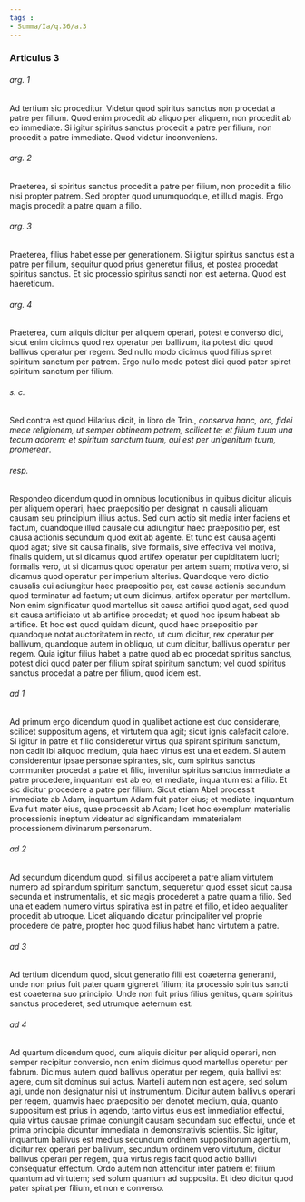 ```yaml
---
tags : 
- Summa/Ia/q.36/a.3
---
```


### Articulus 3

###### arg. 1
Ad tertium sic proceditur. Videtur quod spiritus sanctus non procedat a patre per filium. Quod enim procedit ab aliquo per aliquem, non procedit ab eo immediate. Si igitur spiritus sanctus procedit a patre per filium, non procedit a patre immediate. Quod videtur inconveniens.

###### arg. 2
Praeterea, si spiritus sanctus procedit a patre per filium, non procedit a filio nisi propter patrem. Sed propter quod unumquodque, et illud magis. Ergo magis procedit a patre quam a filio.

###### arg. 3
Praeterea, filius habet esse per generationem. Si igitur spiritus sanctus est a patre per filium, sequitur quod prius generetur filius, et postea procedat spiritus sanctus. Et sic processio spiritus sancti non est aeterna. Quod est haereticum.

###### arg. 4
Praeterea, cum aliquis dicitur per aliquem operari, potest e converso dici, sicut enim dicimus quod rex operatur per ballivum, ita potest dici quod ballivus operatur per regem. Sed nullo modo dicimus quod filius spiret spiritum sanctum per patrem. Ergo nullo modo potest dici quod pater spiret spiritum sanctum per filium.

###### s. c.
Sed contra est quod Hilarius dicit, in libro de Trin., *conserva hanc, oro, fidei meae religionem, ut semper obtineam patrem, scilicet te; et filium tuum una tecum adorem; et spiritum sanctum tuum, qui est per unigenitum tuum, promerear*.

###### resp.
Respondeo dicendum quod in omnibus locutionibus in quibus dicitur aliquis per aliquem operari, haec praepositio per designat in causali aliquam causam seu principium illius actus. Sed cum actio sit media inter faciens et factum, quandoque illud causale cui adiungitur haec praepositio per, est causa actionis secundum quod exit ab agente. Et tunc est causa agenti quod agat; sive sit causa finalis, sive formalis, sive effectiva vel motiva, finalis quidem, ut si dicamus quod artifex operatur per cupiditatem lucri; formalis vero, ut si dicamus quod operatur per artem suam; motiva vero, si dicamus quod operatur per imperium alterius. Quandoque vero dictio causalis cui adiungitur haec praepositio per, est causa actionis secundum quod terminatur ad factum; ut cum dicimus, artifex operatur per martellum. Non enim significatur quod martellus sit causa artifici quod agat, sed quod sit causa artificiato ut ab artifice procedat; et quod hoc ipsum habeat ab artifice. Et hoc est quod quidam dicunt, quod haec praepositio per quandoque notat auctoritatem in recto, ut cum dicitur, rex operatur per ballivum, quandoque autem in obliquo, ut cum dicitur, ballivus operatur per regem. Quia igitur filius habet a patre quod ab eo procedat spiritus sanctus, potest dici quod pater per filium spirat spiritum sanctum; vel quod spiritus sanctus procedat a patre per filium, quod idem est.

###### ad 1
Ad primum ergo dicendum quod in qualibet actione est duo considerare, scilicet suppositum agens, et virtutem qua agit; sicut ignis calefacit calore. Si igitur in patre et filio consideretur virtus qua spirant spiritum sanctum, non cadit ibi aliquod medium, quia haec virtus est una et eadem. Si autem considerentur ipsae personae spirantes, sic, cum spiritus sanctus communiter procedat a patre et filio, invenitur spiritus sanctus immediate a patre procedere, inquantum est ab eo; et mediate, inquantum est a filio. Et sic dicitur procedere a patre per filium. Sicut etiam Abel processit immediate ab Adam, inquantum Adam fuit pater eius; et mediate, inquantum Eva fuit mater eius, quae processit ab Adam; licet hoc exemplum materialis processionis ineptum videatur ad significandam immaterialem processionem divinarum personarum.

###### ad 2
Ad secundum dicendum quod, si filius acciperet a patre aliam virtutem numero ad spirandum spiritum sanctum, sequeretur quod esset sicut causa secunda et instrumentalis, et sic magis procederet a patre quam a filio. Sed una et eadem numero virtus spirativa est in patre et filio, et ideo aequaliter procedit ab utroque. Licet aliquando dicatur principaliter vel proprie procedere de patre, propter hoc quod filius habet hanc virtutem a patre.

###### ad 3
Ad tertium dicendum quod, sicut generatio filii est coaeterna generanti, unde non prius fuit pater quam gigneret filium; ita processio spiritus sancti est coaeterna suo principio. Unde non fuit prius filius genitus, quam spiritus sanctus procederet, sed utrumque aeternum est.

###### ad 4
Ad quartum dicendum quod, cum aliquis dicitur per aliquid operari, non semper recipitur conversio, non enim dicimus quod martellus operetur per fabrum. Dicimus autem quod ballivus operatur per regem, quia ballivi est agere, cum sit dominus sui actus. Martelli autem non est agere, sed solum agi, unde non designatur nisi ut instrumentum. Dicitur autem ballivus operari per regem, quamvis haec praepositio per denotet medium, quia, quanto suppositum est prius in agendo, tanto virtus eius est immediatior effectui, quia virtus causae primae coniungit causam secundam suo effectui, unde et prima principia dicuntur immediata in demonstrativis scientiis. Sic igitur, inquantum ballivus est medius secundum ordinem suppositorum agentium, dicitur rex operari per ballivum, secundum ordinem vero virtutum, dicitur ballivus operari per regem, quia virtus regis facit quod actio ballivi consequatur effectum. Ordo autem non attenditur inter patrem et filium quantum ad virtutem; sed solum quantum ad supposita. Et ideo dicitur quod pater spirat per filium, et non e converso.

